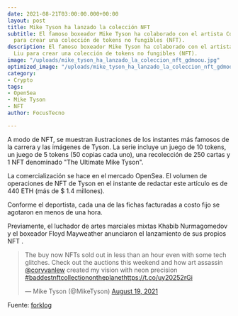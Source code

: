 ```yaml
---
date: 2021-08-21T03:00:00.000+00:00
layout: post
title: Mike Tyson ha lanzado la colección NFT
subtitle: El famoso boxeador Mike Tyson ha colaborado con el artista Corey Van Liu
  para crear una colección de tokens no fungibles (NFT).
description: El famoso boxeador Mike Tyson ha colaborado con el artista Corey Van
  Liu para crear una colección de tokens no fungibles (NFT).
image: "/uploads/mike_tyson_ha_lanzado_la_coleccion_nft_gdmoou.jpg"
optimized_image: "/uploads/mike_tyson_ha_lanzado_la_coleccion_nft_gdmoou-1.jpg"
category:
- Crypto
tags:
- OpenSea
- Mike Tyson
- NFT
author: FocusTecno

---
```

A modo de NFT, se muestran ilustraciones de los instantes más famosos de la carrera y las imágenes de Tyson. La serie incluye un juego de 10 tokens, un juego de 5 tokens (50 copias cada uno), una recolección de 250 cartas y 1 NFT denominado "The Ultimate Mike Tyson".

La comercialización se hace en el mercado OpenSea. El volumen de operaciones de NFT de Tyson en el instante de redactar este artículo es de 440 ETH (más de $ 1.4 millones).

Conforme el deportista, cada una de las fichas facturadas a costo fijo se agotaron en menos de una hora.

Previamente, el luchador de artes marciales mixtas Khabib Nurmagomedov y el boxeador Floyd Mayweather anunciaron el lanzamiento de sus propios NFT .

<blockquote class="twitter-tweet"><p lang="en" dir="ltr">The buy now NFTs sold out in less than an hour even with some tech glitches. Check out the auctions this weekend and how art assassin <a href="https://twitter.com/coryvanlew?ref_src=twsrc%5Etfw">@coryvanlew</a> created my vision with neon precision <a href="https://twitter.com/hashtag/baddestnftcollectionontheplanet?src=hash&ref_src=twsrc%5Etfw">#baddestnftcollectionontheplanet</a><a href="https://t.co/uy20252rGi">https://t.co/uy20252rGi</a></p>— Mike Tyson (@MikeTyson) <a href="https://twitter.com/MikeTyson/status/1428470228300668929?ref_src=twsrc%5Etfw">August 19, 2021</a></blockquote> <script async src="https://platform.twitter.com/widgets.js" charset="utf-8"></script>

Fuente: [forklog](https://forklog.com/ "https://forklog.com/")